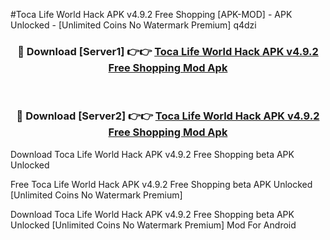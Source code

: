 #Toca Life World Hack APK v4.9.2 Free Shopping [APK-MOD] - APK Unlocked - [Unlimited Coins No Watermark Premium] q4dzi



<div align="center">

<h3>🔴 Download [Server1] 👉👉 <a href="https://momento.my/?title=Toca_Life_World_Hack_APK_v4.9.2_Free_Shopping">Toca Life World Hack APK v4.9.2 Free Shopping Mod Apk</a></h3><br>

<h3>🔴 Download [Server2] 👉👉 <a href="https://momento.my/?title=Toca_Life_World_Hack_APK_v4.9.2_Free_Shopping">Toca Life World Hack APK v4.9.2 Free Shopping Mod Apk</a></h3>
</div>



Download Toca Life World Hack APK v4.9.2 Free Shopping beta APK Unlocked

Free Toca Life World Hack APK v4.9.2 Free Shopping beta APK Unlocked [Unlimited Coins No Watermark Premium]

Download Toca Life World Hack APK v4.9.2 Free Shopping beta APK Unlocked [Unlimited Coins No Watermark Premium] Mod For Android
